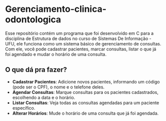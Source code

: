 # Gerenciamento-clinica-odontologica


Esse repositório contém um programa que foi desenvolvido em C para a disciplina de Estrutura de dados no curso de Sistemas De Informação - UFU, ele funciona como um sistema básico de gerenciamento de consultas. Com ele, você pode cadastrar pacientes, marcar consultas, listar o que já foi agendado e mudar o horário de uma consulta.

## O que dá pra fazer?

- **Cadastrar Pacientes**: Adicione novos pacientes, informando um código (pode ser o CPF), o nome e o telefone deles.
- **Agendar Consultas**: Marque consultas para os pacientes cadastrados, escolhendo a data e o horário.
- **Listar Consultas**: Veja todas as consultas agendadas para um paciente específico.
- **Alterar Horários**: Mude o horário de uma consulta que já foi agendada.
